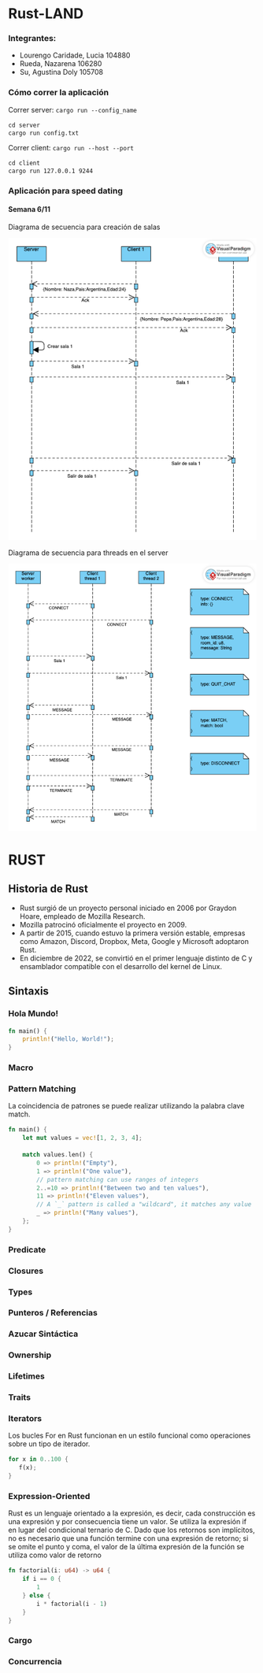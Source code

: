 # Rust-LAND
### Integrantes:
- Lourengo Caridade, Lucia 104880
- Rueda, Nazarena 106280
- Su, Agustina Doly 105708

### Cómo correr la aplicación

Correr server: `cargo run --config_name`

```
cd server
cargo run config.txt
```

Correr client: `cargo run --host --port`

```
cd client
cargo run 127.0.0.1 9244
```

### Aplicación para speed dating

#### Semana 6/11

Diagrama de secuencia para creación de salas

![rooms](avances/land-6_11-rooms.png)

Diagrama de secuencia para threads en el server

![threads](avances/land-6_11-server_threads.png)


# RUST

## Historia de Rust

- Rust surgió de un proyecto personal iniciado en 2006 por Graydon Hoare, empleado de Mozilla Research.
- Mozilla patrocinó oficialmente el proyecto en 2009.
- A partir de 2015, cuando estuvo la primera versión estable, empresas como Amazon, Discord, Dropbox, Meta, Google y Microsoft adoptaron Rust.
- En diciembre de 2022, se convirtió en el primer lenguaje distinto de C y ensamblador compatible con el desarrollo del kernel de Linux.

## Sintaxis

### Hola Mundo!

```rust
fn main() {
    println!("Hello, World!");
}
```
### Macro

### Pattern Matching

La coincidencia de patrones se puede realizar utilizando la palabra clave match.

```rust
fn main() {
    let mut values = vec![1, 2, 3, 4];

    match values.len() {
        0 => println!("Empty"),
        1 => println!("One value"),
        // pattern matching can use ranges of integers
        2..=10 => println!("Between two and ten values"),
        11 => println!("Eleven values"),
        // A `_` pattern is called a "wildcard", it matches any value
        _ => println!("Many values"),
    };
}
```

### Predicate

### Closures

### Types

### Punteros / Referencias

### Azucar Sintáctica

### Ownership

### Lifetimes

### Traits

### Iterators

Los bucles For en Rust funcionan en un estilo funcional como operaciones sobre un tipo de iterador.

```rust
for x in 0..100 {
   f(x);
}
```

### Expression-Oriented

Rust es un lenguaje orientado a la expresión, es decir, cada construcción es una expresión y por consecuencia tiene un valor. 
Se utiliza la expresión if en lugar del condicional ternario de C. Dado que los retornos son implícitos, no es necesario que una función termine con una expresión de retorno; si se omite el punto y coma, el valor de la última expresión de la función se utiliza como valor de retorno

```rust
fn factorial(i: u64) -> u64 {
    if i == 0 {
        1
    } else {
        i * factorial(i - 1)
    }
}
```

### Cargo

### Concurrencia





